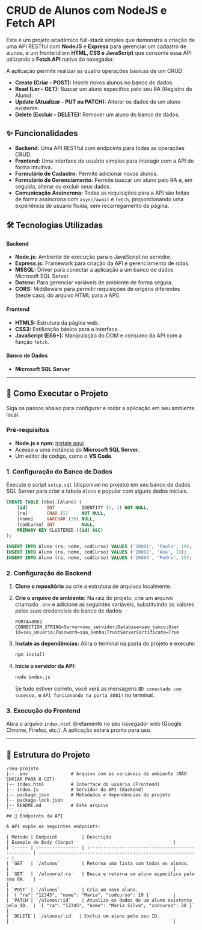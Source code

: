 # CRUD de Alunos com NodeJS e Fetch API

Este é um projeto acadêmico full-stack simples que demonstra a criação de uma API RESTful com **NodeJS** e **Express** para gerenciar um cadastro de alunos, e um frontend em **HTML, CSS e JavaScript** que consome essa API utilizando a **Fetch API** nativa do navegador.

A aplicação permite realizar as quatro operações básicas de um CRUD:
*   **Create (Criar - POST):** Inserir novos alunos no banco de dados.
*   **Read (Ler - GET):** Buscar um aluno específico pelo seu RA (Registro do Aluno).
*   **Update (Atualizar - PUT ou PATCH):** Alterar os dados de um aluno existente.
*   **Delete (Excluir - DELETE):** Remover um aluno do banco de dados.

## ✨ Funcionalidades

- **Backend:** Uma API RESTful com endpoints para todas as operações CRUD.
- **Frontend:** Uma interface de usuário simples para interagir com a API de forma intuitiva.
- **Formulário de Cadastro:** Permite adicionar novos alunos.
- **Formulário de Gerenciamento:** Permite buscar um aluno pelo RA e, em seguida, alterar ou excluir seus dados.
- **Comunicação Assíncrona:** Todas as requisições para a API são feitas de forma assíncrona com `async/await` e `fetch`, proporcionando uma experiência de usuário fluida, sem recarregamento da página.

## 🛠️ Tecnologias Utilizadas

#### Backend
- **Node.js:** Ambiente de execução para o JavaScript no servidor.
- **Express.js:** Framework para criação da API e gerenciamento de rotas.
- **MSSQL:** Driver para conectar a aplicação a um banco de dados Microsoft SQL Server.
- **Dotenv:** Para gerenciar variáveis de ambiente de forma segura.
- **CORS:** Middleware para permitir requisições de origens diferentes (neste caso, do arquivo HTML para a API).

#### Frontend
- **HTML5:** Estrutura da página web.
- **CSS3:** Estilização básica para a interface.
- **JavaScript (ES6+):** Manipulação do DOM e consumo da API com a função `fetch`.

#### Banco de Dados
- **Microsoft SQL Server**

---

## 🚀 Como Executar o Projeto

Siga os passos abaixo para configurar e rodar a aplicação em seu ambiente local.

### Pré-requisitos
- **Node.js e npm:** [Instale aqui](https://nodejs.org/)
- Acesso a uma instância do **Microsoft SQL Server**.
- Um editor de código, como o **VS Code**.

### 1. Configuração do Banco de Dados
Execute o script `setup.sql` (disponível no projeto) em seu banco de dados SQL Server para criar a tabela `Aluno` e popular com alguns dados iniciais.

```sql
CREATE TABLE [dbo].[Aluno] (
    [id]       INT          IDENTITY (1, 1) NOT NULL,
    [ra]       CHAR (5)     NOT NULL,
    [nome]     VARCHAR (30) NULL,
    [codCurso] INT          NULL,
    PRIMARY KEY CLUSTERED ([id] ASC)
);

INSERT INTO Aluno (ra, nome, codCurso) VALUES ('20001', 'Paulo', 19);
INSERT INTO Aluno (ra, nome, codCurso) VALUES ('20002', 'Ana', 19);
INSERT INTO Aluno (ra, nome, codCurso) VALUES ('20003', 'Pedro', 15);
```

### 2. Configuração do Backend
1.  **Clone o repositório** ou crie a estrutura de arquivos localmente.

2.  **Crie o arquivo de ambiente:** Na raiz do projeto, crie um arquivo chamado `.env` e adicione as seguintes variáveis, substituindo os valores pelas suas credenciais do banco de dados:
    ```env
    PORTA=8081
    CONNECTION_STRING=Server=seu_servidor;Database=seu_banco;User Id=seu_usuario;Password=sua_senha;TrustServerCertificate=True
    ```

3.  **Instale as dependências:** Abra o terminal na pasta do projeto e execute:
    ```bash
    npm install
    ```

4.  **Inicie o servidor da API:**
    ```bash
    node index.js
    ```
    Se tudo estiver correto, você verá as mensagens `BD conectado com sucesso.` e `API funcionando na porta 8081!` no terminal.

### 3. Execução do Frontend
Abra o arquivo `index.html` diretamente no seu navegador web (Google Chrome, Firefox, etc.). A aplicação estará pronta para uso.

---

## 📂 Estrutura do Projeto
```
/seu-projeto
|-- .env                # Arquivo com as variáveis de ambiente (NÃO ENVIAR PARA O GIT)
|-- index.html          # Interface do usuário (Frontend)
|-- index.js            # Servidor da API (Backend)
|-- package.json        # Metadados e dependências do projeto
|-- package-lock.json
|-- README.md           # Este arquivo
```---
## 📖 Endpoints da API

A API expõe os seguintes endpoints:

| Método | Endpoint         | Descrição                                         | Exemplo de Body (Corpo)                                     |
| :----- | :--------------- | :------------------------------------------------ | :---------------------------------------------------------- |
| `GET`  | `/alunos`        | Retorna uma lista com todos os alunos.            | -                                                           |
| `GET`  | `/alunora/:ra`   | Busca e retorna um aluno específico pelo seu RA.   | -                                                           |
| `POST` | `/alunos`        | Cria um novo aluno.                               | `{ "ra": "12345", "nome": "Maria", "codcurso": 19 }`        |
| `PATCH`| `/alunos/:id`    | Atualiza os dados de um aluno existente pelo ID.  | `{ "ra": "12345", "nome": "Maria Silva", "codcurso": 20 }` |
| `DELETE`| `/alunos/:id`  | Exclui um aluno pelo seu ID.                      | -                                                           |
